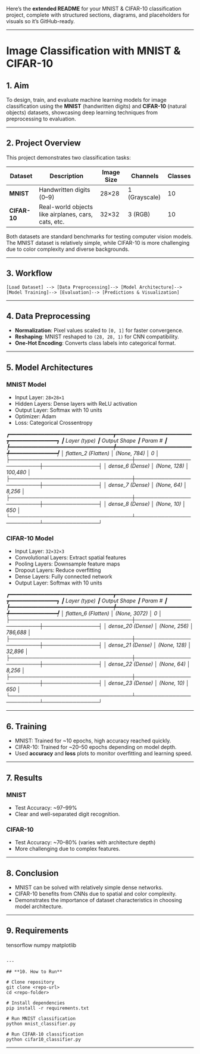 Here’s the **extended README** for your MNIST & CIFAR-10 classification project, complete with structured sections, diagrams, and placeholders for visuals so it’s GitHub-ready.

---

# **Image Classification with MNIST & CIFAR-10**

## **1. Aim**

To design, train, and evaluate machine learning models for image classification using the **MNIST** (handwritten digits) and **CIFAR-10** (natural objects) datasets, showcasing deep learning techniques from preprocessing to evaluation.

---

## **2. Project Overview**

This project demonstrates two classification tasks:

| Dataset      | Description                                         | Image Size | Channels      | Classes |
| ------------ | --------------------------------------------------- | ---------- | ------------- | ------- |
| **MNIST**    | Handwritten digits (0–9)                            | 28×28      | 1 (Grayscale) | 10      |
| **CIFAR-10** | Real-world objects like airplanes, cars, cats, etc. | 32×32      | 3 (RGB)       | 10      |

Both datasets are standard benchmarks for testing computer vision models.
The MNIST dataset is relatively simple, while CIFAR-10 is more challenging due to color complexity and diverse backgrounds.

---

## **3. Workflow**

    [Load Dataset] --> [Data Preprocessing]--> [Model Architecture]--> [Model Training]--> [Evaluation]--> [Predictions & Visualization]

---

## **4. Data Preprocessing**

* **Normalization**: Pixel values scaled to `[0, 1]` for faster convergence.
* **Reshaping**: MNIST reshaped to `(28, 28, 1)` for CNN compatibility.
* **One-Hot Encoding**: Converts class labels into categorical format.

---

## **5. Model Architectures**

### **MNIST Model**

* Input Layer: `28×28×1`
* Hidden Layers: Dense layers with ReLU activation
* Output Layer: Softmax with 10 units
* Optimizer: Adam
* Loss: Categorical Crossentropy

*┏━━━━━━━━━━━━━━━━━━━━━━━━━━━━━━━━━┳━━━━━━━━━━━━━━━━━━━━━━━━┳━━━━━━━━━━━━━━━┓
┃ Layer (type)                    ┃ Output Shape           ┃       Param # ┃
┡━━━━━━━━━━━━━━━━━━━━━━━━━━━━━━━━━╇━━━━━━━━━━━━━━━━━━━━━━━━╇━━━━━━━━━━━━━━━┩
│ flatten_2 (Flatten)             │ (None, 784)            │             0 │
├─────────────────────────────────┼────────────────────────┼───────────────┤
│ dense_6 (Dense)                 │ (None, 128)            │       100,480 │
├─────────────────────────────────┼────────────────────────┼───────────────┤
│ dense_7 (Dense)                 │ (None, 64)             │         8,256 │
├─────────────────────────────────┼────────────────────────┼───────────────┤
│ dense_8 (Dense)                 │ (None, 10)             │           650 │
└─────────────────────────────────┴────────────────────────┴───────────────┘*

### **CIFAR-10 Model**

* Input Layer: `32×32×3`
* Convolutional Layers: Extract spatial features
* Pooling Layers: Downsample feature maps
* Dropout Layers: Reduce overfitting
* Dense Layers: Fully connected network
* Output Layer: Softmax with 10 units

*┏━━━━━━━━━━━━━━━━━━━━━━━━━━━━━━━━━┳━━━━━━━━━━━━━━━━━━━━━━━━┳━━━━━━━━━━━━━━━┓
┃ Layer (type)                    ┃ Output Shape           ┃       Param # ┃
┡━━━━━━━━━━━━━━━━━━━━━━━━━━━━━━━━━╇━━━━━━━━━━━━━━━━━━━━━━━━╇━━━━━━━━━━━━━━━┩
│ flatten_6 (Flatten)             │ (None, 3072)           │             0 │
├─────────────────────────────────┼────────────────────────┼───────────────┤
│ dense_20 (Dense)                │ (None, 256)            │       786,688 │
├─────────────────────────────────┼────────────────────────┼───────────────┤
│ dense_21 (Dense)                │ (None, 128)            │        32,896 │
├─────────────────────────────────┼────────────────────────┼───────────────┤
│ dense_22 (Dense)                │ (None, 64)             │         8,256 │
├─────────────────────────────────┼────────────────────────┼───────────────┤
│ dense_23 (Dense)                │ (None, 10)             │           650 │
└─────────────────────────────────┴────────────────────────┴───────────────┘*

---

## **6. Training**

* MNIST: Trained for \~10 epochs, high accuracy reached quickly.
* CIFAR-10: Trained for \~20–50 epochs depending on model depth.
* Used **accuracy** and **loss** plots to monitor overfitting and learning speed.

---

## **7. Results**

### **MNIST**

* Test Accuracy: \~97–99%
* Clear and well-separated digit recognition.


### **CIFAR-10**

* Test Accuracy: \~70–80% (varies with architecture depth)
* More challenging due to complex features.


---

## **8. Conclusion**

* MNIST can be solved with relatively simple dense networks.
* CIFAR-10 benefits from CNNs due to spatial and color complexity.
* Demonstrates the importance of dataset characteristics in choosing model architecture.

---

## **9. Requirements**


tensorflow
numpy
matplotlib
```

---

## **10. How to Run**

# Clone repository
git clone <repo-url>
cd <repo-folder>

# Install dependencies
pip install -r requirements.txt

# Run MNIST classification
python mnist_classifier.py

# Run CIFAR-10 classification
python cifar10_classifier.py
```

---
